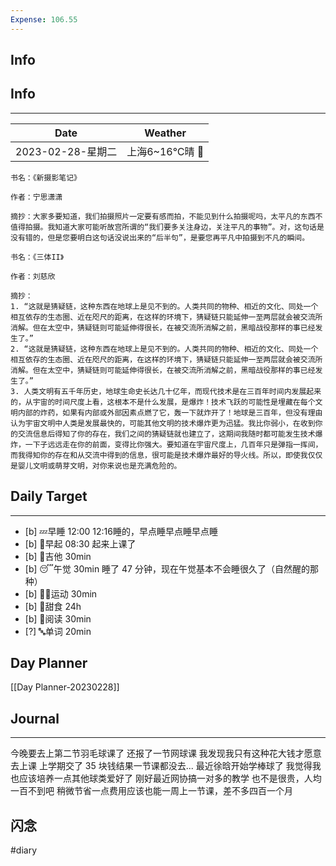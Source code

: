 ```yaml
---
Expense: 106.55
---
```

## Info
## Info
***
| Date              | Weather        |
| ----------------- | -------------- |
| 2023-02-28-星期二 | 上海6~16℃晴 🔆 | 


```ad-cite
书名：《新摄影笔记》

作者：宁思潇潇

摘抄：大家多要知道，我们拍摄照片一定要有感而拍，不能见到什么拍摄呢吗，太平凡的东西不值得拍摄。我知道大家可能听故宫所谓的“我们要多关注身边，关注平凡的事物”。对，这句话是没有错的，但是您要明白这句话没说出来的“后半句”，是要您再平凡中拍摄到不凡的瞬间。

```
```ad-cite
书名：《三体II》

作者：刘慈欣

摘抄：
1. “这就是猜疑链，这种东西在地球上是见不到的。人类共同的物种、相近的文化、同处一个相互依存的生态圈、近在咫尺的距离，在这样的环境下，猜疑链只能延伸一至两层就会被交流所消解。但在太空中，猜疑链则可能延伸得很长，在被交流所消解之前，黑暗战役那样的事已经发生了。”
2. “这就是猜疑链，这种东西在地球上是见不到的。人类共同的物种、相近的文化、同处一个相互依存的生态圈、近在咫尺的距离，在这样的环境下，猜疑链只能延伸一至两层就会被交流所消解。但在太空中，猜疑链则可能延伸得很长，在被交流所消解之前，黑暗战役那样的事已经发生了。”
3. 人类文明有五千年历史，地球生命史长达几十亿年，而现代技术是在三百年时间内发展起来的，从宇宙的时间尺度上看，这根本不是什么发展，是爆炸！技术飞跃的可能性是埋藏在每个文明内部的炸药，如果有内部或外部因素点燃了它，轰一下就炸开了！地球是三百年，但没有理由认为宇宙文明中人类是发展最快的，可能其他文明的技术爆炸更为迅猛。我比你弱小，在收到你的交流信息后得知了你的存在，我们之间的猜疑链就也建立了，这期间我随时都可能发生技术爆炸，一下子远远走在你的前面，变得比你强大。要知道在宇宙尺度上，几百年只是弹指一挥间，而我得知你的存在和从交流中得到的信息，很可能是技术爆炸最好的导火线。所以，即使我仅仅是婴儿文明或萌芽文明，对你来说也是充满危险的。

```

## Daily Target 
***
- [b] 💤早睡   12:00 12:16睡的，早点睡早点睡早点睡
- [b] 🌅早起    08:30 起来上课了
- [b] 🎵吉他    30min
- [b] 😴午觉    30min 睡了 47 分钟，现在午觉基本不会睡很久了（自然醒的那种）
- [b] 🏃‍♀️运动    30min
- [b] 🚫甜食    24h
- [b] 📖阅读    30min
- [?] 🔤单词    20min    


## Day Planner
[[Day Planner-20230228]]

##  Journal
***
今晚要去上第二节羽毛球课了
还报了一节网球课
我发现我只有这种花大钱才愿意去上课
上学期交了 35 块钱结果一节课都没去...
最近徐晗开始学棒球了
我觉得我也应该培养一点其他球类爱好了
刚好最近网协搞一对多的教学
也不是很贵，人均一百不到吧
稍微节省一点费用应该也能一周上一节课，差不多四百一个月


## 闪念



#diary